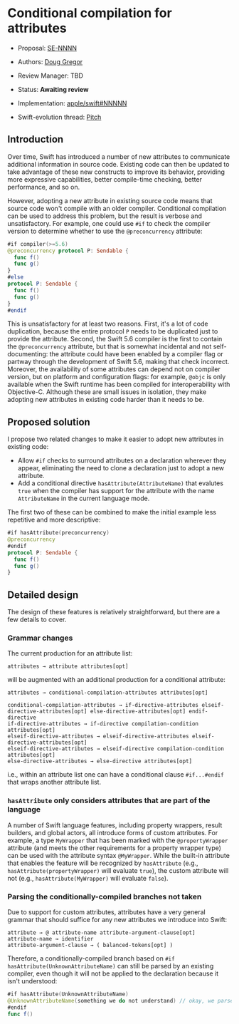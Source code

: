 # Conditional compilation for attributes

* Proposal: [SE-NNNN](nnnn-conditional-attributes.md)
* Authors: [Doug Gregor](https://github.com/DougGregor)
* Review Manager: TBD
* Status: **Awaiting review**

* Implementation: [apple/swift#NNNNN](https://github.com/apple/swift/pull/NNNNN)
* Swift-evolution thread: [Pitch](https://forums.swift.org/t/pitch-conditional-compilation-for-attributes-and-modifiers/58339)

## Introduction

Over time, Swift has introduced a number of new attributes to communicate additional information in source code. Existing code can then be updated to take advantage of these new constructs to improve its behavior, providing more expressive capabilities, better compile-time checking, better performance, and so on.

However, adopting a new attribute in existing source code means that source code won't compile with an older compiler. Conditional compilation can be used to address this problem, but the result is verbose and unsatisfactory. For example, one could use `#if` to check the compiler version to determine whether to use the `@preconcurrency` attribute:

```swift
#if compiler(>=5.6)
@preconcurrency protocol P: Sendable {
  func f()
  func g()
}
#else
protocol P: Sendable {
  func f()
  func g()
}
#endif
```

This is unsatisfactory for at least two reasons. First, it's a lot of code duplication, because the entire protocol `P` needs to be duplicated just to provide the attribute. Second, the Swift 5.6 compiler is the first to contain the `@preconcurrency` attribute, but that is somewhat incidental and not self-documenting: the attribute could have been enabled by a compiler flag or partway through the development of Swift 5.6, making that check incorrect. Moreover, the availability of some attributes can depend not on compiler version, but on platform and configuration flags: for example, `@objc` is only available when the Swift runtime has been compiled for interoperability with Objective-C. Although these are small issues in isolation, they make adopting new attributes in existing code harder than it needs to be.

## Proposed solution

I propose two related changes to make it easier to adopt new attributes in existing code:

* Allow `#if` checks to surround attributes on a declaration wherever they appear, eliminating the need to clone a declaration just  to adopt a new attribute.
* Add a conditional directive `hasAttribute(AttributeName)` that evalutes `true` when the compiler has support for the attribute with the name `AttributeName` in the current language mode.

The first two of these can be combined to make the initial example less repetitive and more descriptive:

```swift
#if hasAttribute(preconcurrency)
@preconcurrency
#endif
protocol P: Sendable {
  func f()
  func g()
}
```

## Detailed design

The design of these features is relatively straightforward, but there are a few details to cover.

### Grammar changes

The current production for an attribute list:

```
attributes → attribute attributes[opt]
```

will be augmented with an additional production for a conditional attribute:

```
attributes → conditional-compilation-attributes attributes[opt]

conditional-compilation-attributes → if-directive-attributes elseif-directive-attributes[opt] else-directive-attributes[opt] endif-directive
if-directive-attributes → if-directive compilation-condition attributes[opt]
elseif-directive-attributes → elseif-directive-attributes elseif-directive-attributes[opt]
elseif-directive-attributes → elseif-directive compilation-condition attributes[opt]
else-directive-attributes → else-directive attributes[opt]
```

i.e., within an attribute list one can have a conditional clause `#if...#endif` that wraps another attribute list.

### `hasAttribute` only considers attributes that are part of the language 

A number of Swift language features, including property wrappers, result builders, and global actors, all introduce forms of custom attributes. For example, a type `MyWrapper` that has been marked with the `@propertyWrapper` attribute (and meets the other requirements for a property wrapper type) can be used with the attribute syntax `@MyWrapper`. While the built-in attribute that enables the feature will be recognized by `hasAttribute` (e.g., `hasAttribute(propertyWrapper)` will evaluate `true`), the custom attribute will not (e.g., `hasAttribute(MyWrapper)` will evaluate `false`).

### Parsing the conditionally-compiled branches not taken

Due to support for custom attributes, attributes have a very general grammar that should suffice for any new attributes we introduce into Swift:

```
attribute → @ attribute-name attribute-argument-clause[opt]
attribute-name → identifier
attribute-argument-clause → ( balanced-tokens[opt] )
```

Therefore, a conditionally-compiled branch based on `#if hasAttribute(UnknownAttributeName)` can still be parsed by an existing compiler, even though it will not be applied to the declaration because it isn't understood:

```swift
#if hasAttribute(UnknownAttributeName)
@UnknownAttributeName(something we do not understand) // okay, we parse this but don't reject it
#endif
func f()
```

